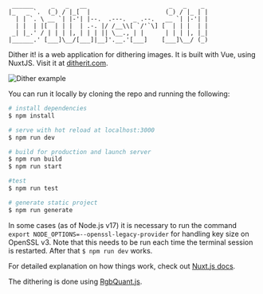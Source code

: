 ```
 ______     _   _   __                       _   _    _  
|_   _ `.  (_) / |_[  |                     (_) / |_ | | 
  | | `. \ __ `| |-'| |--.  .---.  _ .--.   __ `| |-'| | 
  | |  | |[  | | |  | .-. |/ /__\\[ `/'`\] [  | | |  | | 
 _| |_.' / | | | |, | | | || \__., | |      | | | |, |_| 
|______.' [___]\__/[___]|__]'.__.'[___]    [___]\__/ (_) 
```
Dither it! is a web application for dithering images. It is built with Vue, using NuxtJS. Visit it at [ditherit.com](https://ditherit.com).

![Dither example](https://ditherit.com/_nuxt/img/earth-dither.0f5dea9.gif)

You can run it locally by cloning the repo and running the following:

``` bash
# install dependencies
$ npm install

# serve with hot reload at localhost:3000
$ npm run dev

# build for production and launch server
$ npm run build
$ npm run start

#test
$ npm run test

# generate static project
$ npm run generate
```

In some cases (as of Node.js v17) it is necessary to run the command `export NODE_OPTIONS=--openssl-legacy-provider` for handling key size on OpenSSL v3. Note that this needs to be run each time the terminal session is restarted.
After that `$ npm run dev` works.

For detailed explanation on how things work, check out [Nuxt.js docs](https://nuxtjs.org).

The dithering is done using [RgbQuant.js](https://github.com/leeoniya/RgbQuant.js). 
